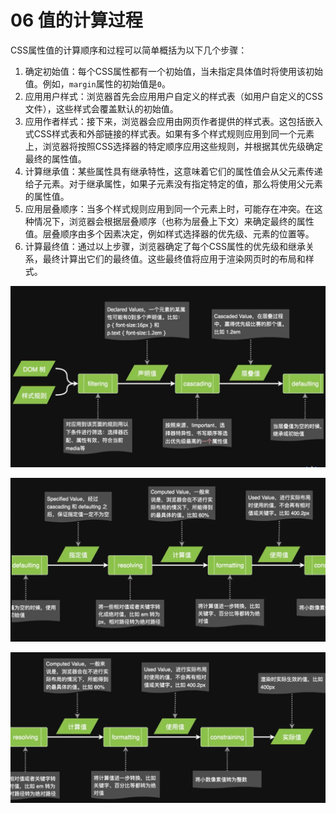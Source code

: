 # 06 值的计算过程

CSS属性值的计算顺序和过程可以简单概括为以下几个步骤：

1. 确定初始值：每个CSS属性都有一个初始值，当未指定具体值时将使用该初始值。例如，`margin`属性的初始值是`0`。
2. 应用用户样式：浏览器首先会应用用户自定义的样式表（如用户自定义的CSS文件），这些样式会覆盖默认的初始值。
3. 应用作者样式：接下来，浏览器会应用由网页作者提供的样式表。这包括嵌入式CSS样式表和外部链接的样式表。如果有多个样式规则应用到同一个元素上，浏览器将按照CSS选择器的特定顺序应用这些规则，并根据其优先级确定最终的属性值。
4. 计算继承值：某些属性具有继承特性，这意味着它们的属性值会从父元素传递给子元素。对于继承属性，如果子元素没有指定特定的值，那么将使用父元素的属性值。
5. 应用层叠顺序：当多个样式规则应用到同一个元素上时，可能存在冲突。在这种情况下，浏览器会根据层叠顺序（也称为层叠上下文）来确定最终的属性值。层叠顺序由多个因素决定，例如样式选择器的优先级、元素的位置等。
6. 计算最终值：通过以上步骤，浏览器确定了每个CSS属性的优先级和继承关系，最终计算出它们的最终值。这些最终值将应用于渲染网页时的布局和样式。

![image-20230826014524914](./assets/image-20230826014524914.png)

![image-20230826014545832](./assets/image-20230826014545832.png)

![image-20230826014555498](./assets/image-20230826014555498.png)